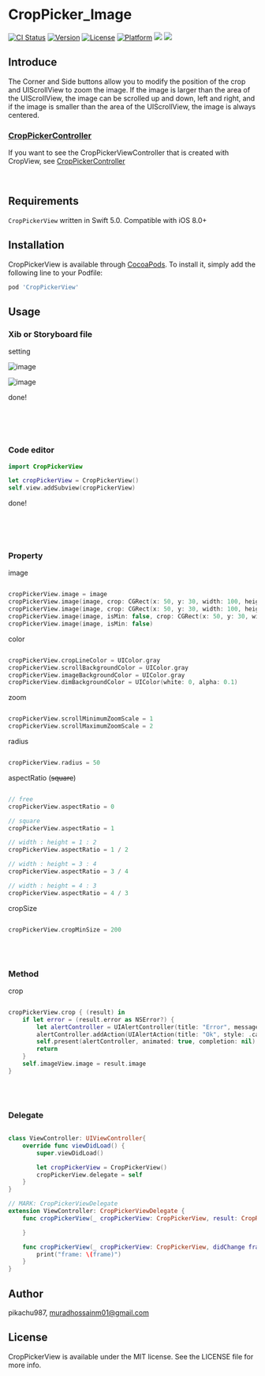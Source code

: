 # CropPicker_Image

[![CI Status](https://img.shields.io/travis/pikachu987/CropPickerView.svg?style=flat)](https://travis-ci.org/pikachu987/CropPickerView)
[![Version](https://img.shields.io/cocoapods/v/CropPickerView.svg?style=flat)](https://cocoapods.org/pods/CropPickerView)
[![License](https://img.shields.io/cocoapods/l/CropPickerView.svg?style=flat)](https://cocoapods.org/pods/CropPickerView)
[![Platform](https://img.shields.io/cocoapods/p/CropPickerView.svg?style=flat)](https://cocoapods.org/pods/CropPickerView)
![](https://img.shields.io/badge/Supported-iOS16.1%20%7C%20OSX%2016.1-4BC51D.svg?style=flat-square)
![](https://img.shields.io/badge/Swift-5.1-orange.svg?style=flat)

## Introduce

The Corner and Side buttons allow you to modify the position of the crop and UIScrollView to zoom the image. If the image is larger than the area of the UIScrollView, the image can be scrolled up and down, left and right, and if the image is smaller than the area of the UIScrollView, the image is always centered.

### [CropPickerController](https://github.com/Murad9288/Cropicker_Image)

If you want to see the CropPickerViewController that is created with CropView, see [CropPickerController](https://github.com/Murad9288/Cropicker_Image)

<br/>



## Requirements

`CropPickerView` written in Swift 5.0. Compatible with iOS 8.0+

## Installation

CropPickerView is available through [CocoaPods](https://cocoapods.org). To install
it, simply add the following line to your Podfile:

```ruby
pod 'CropPickerView'
```

## Usage


### Xib or Storyboard file

setting

![image](./img/1.png)

![image](./img/2.png)

done!

<br><br><br>

### Code editor

```swift
import CropPickerView
```

```swift
let cropPickerView = CropPickerView()
self.view.addSubview(cropPickerView)
```

done!

<br><br><br>



### Property

image

```swift

cropPickerView.image = image
cropPickerView.image(image, crop: CGRect(x: 50, y: 30, width: 100, height: 80), isRealCropRect: false)
cropPickerView.image(image, crop: CGRect(x: 50, y: 30, width: 100, height: 80), isRealCropRect: true)
cropPickerView.image(image, isMin: false, crop: CGRect(x: 50, y: 30, width: 100, height: 80), isRealCropRect: true)
cropPickerView.image(image, isMin: false)

```

color

```swift

cropPickerView.cropLineColor = UIColor.gray
cropPickerView.scrollBackgroundColor = UIColor.gray
cropPickerView.imageBackgroundColor = UIColor.gray
cropPickerView.dimBackgroundColor = UIColor(white: 0, alpha: 0.1)

```

zoom

```swift

cropPickerView.scrollMinimumZoomScale = 1
cropPickerView.scrollMaximumZoomScale = 2

```

radius

```swift

cropPickerView.radius = 50

```

aspectRatio (~~square~~)

```swift

// free
cropPickerView.aspectRatio = 0

// square
cropPickerView.aspectRatio = 1

// width : height = 1 : 2
cropPickerView.aspectRatio = 1 / 2

// width : height = 3 : 4
cropPickerView.aspectRatio = 3 / 4

// width : height = 4 : 3
cropPickerView.aspectRatio = 4 / 3

```

cropSize

```swift

cropPickerView.cropMinSize = 200

```

<br><br>

### Method

crop

```swift

cropPickerView.crop { (result) in
    if let error = (result.error as NSError?) {
        let alertController = UIAlertController(title: "Error", message: error.domain, preferredStyle: .alert)
        alertController.addAction(UIAlertAction(title: "Ok", style: .cancel, handler: nil))
        self.present(alertController, animated: true, completion: nil)
        return
    }
    self.imageView.image = result.image
}

```

<br><br>

### Delegate

```swift

class ViewController: UIViewController{
    override func viewDidLoad() {
        super.viewDidLoad()

        let cropPickerView = CropPickerView()
        cropPickerView.delegate = self
    }
}

// MARK: CropPickerViewDelegate
extension ViewController: CropPickerViewDelegate {
    func cropPickerView(_ cropPickerView: CropPickerView, result: CropResult) {

    }

    func cropPickerView(_ cropPickerView: CropPickerView, didChange frame: CGRect) {
        print("frame: \(frame)")
    }
}

```


## Author

pikachu987, muradhossainm01@gmail.com

## License

CropPickerView is available under the MIT license. See the LICENSE file for more info.
